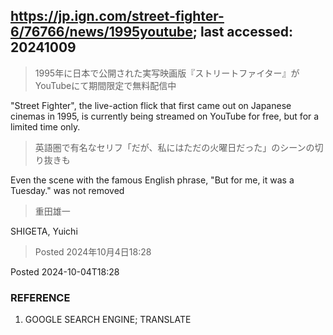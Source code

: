## https://jp.ign.com/street-fighter-6/76766/news/1995youtube; last accessed: 20241009

> 1995年に日本で公開された実写映画版『ストリートファイター』がYouTubeにて期間限定で無料配信中

"Street Fighter", the live-action flick that first came out on Japanese cinemas in 1995, is currently being streamed on YouTube for free, but for a limited time only.

> 英語圏で有名なセリフ「だが、私にはただの火曜日だった」のシーンの切り抜きも

Even the scene with the famous English phrase, "But for me, it was a Tuesday." was not removed 

> 重田雄一

SHIGETA, Yuichi

> Posted 2024年10月4日18:28

Posted 2024-10-04T18:28

### REFERENCE

1) GOOGLE SEARCH ENGINE; TRANSLATE
